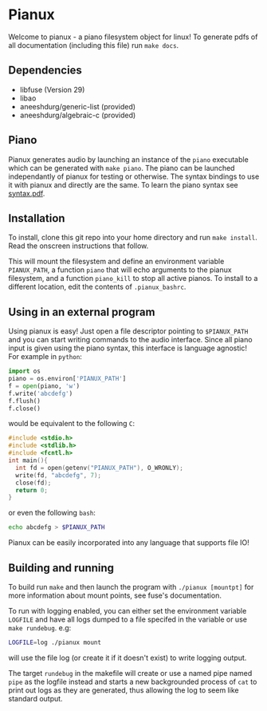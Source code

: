 # Pianux

Welcome to pianux - a piano filesystem object for linux! To generate pdfs of all documentation (including this file) run `make docs`.

## Dependencies

+ libfuse (Version 29)
+ libao
+ aneeshdurg/generic-list (provided)
+ aneeshdurg/algebraic-c (provided)

## Piano

Pianux generates audio by launching an instance of the `piano` executable which can be generated with `make piano`. The piano can be launched independantly of pianux for testing or otherwise. The syntax bindings to use it with pianux and directly are the same. To learn the piano syntax see [syntax.pdf](syntax.pdf).

## Installation

To install, clone this git repo into your home directory and run `make install`. Read the onscreen instructions that follow.

This will mount the filesystem and define an environment variable `PIANUX_PATH`, a function `piano` that will echo arguments to the pianux filesystem, and a function `piano_kill` to stop all active pianos. To install to a different location, edit the contents of `.pianux_bashrc`.

## Using in an external program

Using pianux is easy! Just open a file descriptor pointing to `$PIANUX_PATH` and you can start writing commands to the audio interface. Since all piano input is given using the piano syntax, this interface is language agnostic! For example in `python`:

```python
import os
piano = os.environ['PIANUX_PATH']
f = open(piano, 'w')
f.write('abcdefg')
f.flush()
f.close()
```

would be equivalent to the following `C`:

```c
#include <stdio.h>
#include <stdlib.h>
#include <fcntl.h>
int main(){
  int fd = open(getenv("PIANUX_PATH"), O_WRONLY);
  write(fd, "abcdefg", 7); 
  close(fd);
  return 0;
}
```

or even the following `bash`:

```bash
echo abcdefg > $PIANUX_PATH
```

Pianux can be easily incorporated into any language that supports file IO!

## Building and running

To build run `make` and then launch the program with `./pianux [mountpt]` for more information about mount points, see fuse's documentation.

To run with logging enabled, you can either set the environment variable `LOGFILE` and have all logs dumped to a file specifed in the variable or use `make rundebug`. e.g:

```bash
LOGFILE=log ./pianux mount
```

will use the file log (or create it if it doesn't exist) to write logging output.

The target `rundebug` in the makefile will create or use a named pipe named `pipe` as the logfile instead and starts a new backgrounded process of `cat` to print out logs as they are generated, thus allowing the log to seem like standard output.

